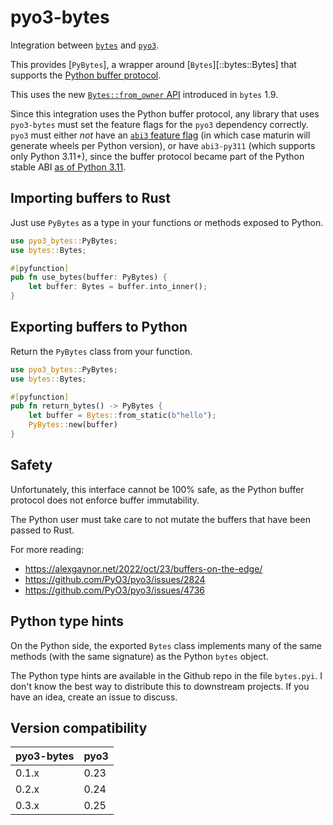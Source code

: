 # pyo3-bytes

Integration between [`bytes`](https://docs.rs/bytes) and [`pyo3`](https://github.com/PyO3/pyo3).

This provides [`PyBytes`], a wrapper around [`Bytes`][::bytes::Bytes] that supports the [Python buffer protocol](https://docs.python.org/3/c-api/buffer.html).

This uses the new [`Bytes::from_owner` API](https://docs.rs/bytes/latest/bytes/struct.Bytes.html#method.from_owner) introduced in `bytes` 1.9.

Since this integration uses the Python buffer protocol, any library that uses `pyo3-bytes` must set the feature flags for the `pyo3` dependency correctly. `pyo3` must either _not_ have an [`abi3` feature flag](https://pyo3.rs/v0.23.4/features.html#abi3) (in which case maturin will generate wheels per Python version), or have `abi3-py311` (which supports only Python 3.11+), since the buffer protocol became part of the Python stable ABI [as of Python 3.11](https://docs.python.org/3/c-api/buffer.html#c.Py_buffer).

## Importing buffers to Rust

Just use `PyBytes` as a type in your functions or methods exposed to Python.

```rs
use pyo3_bytes::PyBytes;
use bytes::Bytes;

#[pyfunction]
pub fn use_bytes(buffer: PyBytes) {
    let buffer: Bytes = buffer.into_inner();
}
```

## Exporting buffers to Python

Return the `PyBytes` class from your function.

```rs
use pyo3_bytes::PyBytes;
use bytes::Bytes;

#[pyfunction]
pub fn return_bytes() -> PyBytes {
    let buffer = Bytes::from_static(b"hello");
    PyBytes::new(buffer)
}
```

## Safety

Unfortunately, this interface cannot be 100% safe, as the Python buffer protocol does not enforce buffer immutability.

The Python user must take care to not mutate the buffers that have been passed
to Rust.

For more reading:

- <https://alexgaynor.net/2022/oct/23/buffers-on-the-edge/>
- <https://github.com/PyO3/pyo3/issues/2824>
- <https://github.com/PyO3/pyo3/issues/4736>

## Python type hints

On the Python side, the exported `Bytes` class implements many of the same
methods (with the same signature) as the Python `bytes` object.

The Python type hints are available in the Github repo in the file `bytes.pyi`.
I don't know the best way to distribute this to downstream projects. If you have
an idea, create an issue to discuss.

## Version compatibility

| pyo3-bytes | pyo3 |
| ---------- | ---- |
| 0.1.x      | 0.23 |
| 0.2.x      | 0.24 |
| 0.3.x      | 0.25 |
